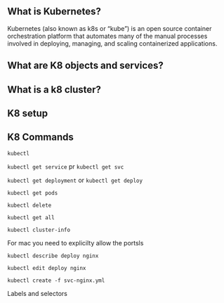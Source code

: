 ## What is Kubernetes?

Kubernetes (also known as k8s or “kube”) is an open source container orchestration platform that automates many of the manual processes involved in deploying, managing, and scaling containerized applications.

## What are K8 objects and services?

## What is a k8 cluster?

## K8 setup

## K8 Commands

`kubectl`

`kubectl get service` pr `kubectl get svc`

`kubectl get deployment` or `kubectl get deploy`

`kubectl get pods`

`kubectl delete`

`kubectl get all`

`kubectl cluster-info`

For mac you need to explicilty allow the portsls

`kubectl describe deploy nginx` 

`kubectl edit deploy nginx` 

`kubectl create -f svc-nginx.yml`

Labels and selectors
